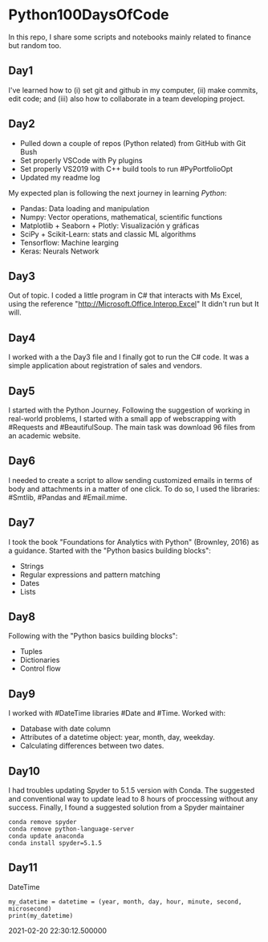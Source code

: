 # Python100DaysOfCode
In this repo, I share some scripts and notebooks mainly related to finance but random too.

## Day1
I've learned how to (i) set git and github in my computer, (ii) make commits, edit code; and (iii) also how to collaborate in a team developing project.

## Day2
+ Pulled down a couple of repos (Python related) from GitHub with Git Bush
+ Set properly VSCode with Py plugins
+ Set properly VS2019 with C++ build tools to run #PyPortfolioOpt
+ Updated my readme log

My expected plan is following the next journey in learning *Python*:

+ Pandas: Data loading and manipulation
+ Numpy: Vector operations, mathematical, scientific functions
+ Matplotlib + Seaborn + Plotly:  Visualización y gráficas
+ SciPy + Scikit-Learn: stats and classic ML algorithms
+ Tensorflow: Machine learging
+ Keras: Neurals Network

## Day3
Out of topic. I coded a little program in C# that interacts with Ms Excel, using the reference "http://Microsoft.Office.Interop.Excel"
It didn't run but It will.

## Day4
I worked with a the Day3 file and I finally got to run the C# code. It was a simple application about registration of sales and vendors.

## Day5
I started with the Python Journey. 
Following the suggestion of working in real-world problems, I started with a small app of webscrapping with #Requests and #BeautifulSoup.
The main task was download 96 files from an academic website.

## Day6
I needed to create a script to allow sending customized emails in terms of body and attachments in a matter of one click. 
To do so, I used the libraries: #Smtlib, #Pandas and #Email.mime.

## Day7
I took the book "Foundations for Analytics with Python" (Brownley, 2016) as a guidance.
Started with the "Python basics building blocks":
- Strings
- Regular expressions and pattern matching
- Dates
- Lists

## Day8
Following with the "Python basics building blocks":
- Tuples
- Dictionaries
- Control flow

## Day9
I worked with #DateTime libraries #Date and #Time. Worked with:
- Database with date column
- Attributes of a datetime object: year, month, day, weekday.
- Calculating differences between two dates. 

## Day10
I had troubles updating Spyder to 5.1.5 version with Conda.
The suggested and conventional way to update lead to 8 hours of proccessing without any success.
Finally, I found a suggested solution from a Spyder maintainer

```
conda remove spyder
conda remove python-language-server
conda update anaconda
conda install spyder=5.1.5
``` 

## Day11
DateTime 

```
my_datetime = datetime = (year, month, day, hour, minute, second, microsecond)
print(my_datetime)
```
2021-02-20 22:30:12.500000
